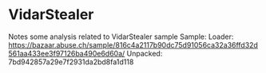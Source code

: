 # VidarStealer
Notes some analysis related to VidarStealer sample
Sample: 
Loader: https://bazaar.abuse.ch/sample/816c4a2117b90dc75d91056ca32a36ffd32d561aa433ee3f97126ba490e6d60a/
Unpacked: 7bd942857a29e7f2931da2bd8fa1d118

